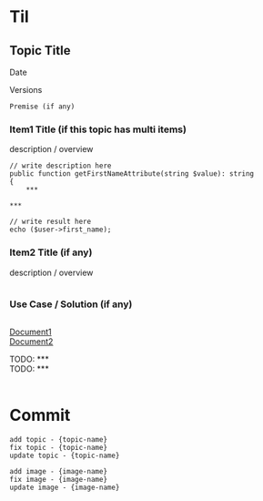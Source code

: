 # Til

## Topic Title
Date

Versions

```
Premise (if any)
```

### Item1 Title (if this topic has multi items)
description / overview
```
// write description here
public function getFirstNameAttribute(string $value): string
{
    ***
```
```
***

// write result here
echo ($user->first_name);
```

### Item2 Title (if any)
description / overview
```
```

### Use Case / Solution (if any)
```
```

[Document1]()<br>
[Document2]()

TODO: ***<br>
TODO: ***<br>
<br>

# Commit
```
add topic - {topic-name}
fix topic - {topic-name}
update topic - {topic-name}
```
```
add image - {image-name}
fix image - {image-name}
update image - {image-name}
```